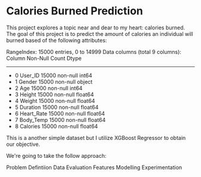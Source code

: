 # Calories Burned Prediction

This project explores a topic near and dear to my heart: calories burned. The goal of this project is to predict  the amount of calories an individual will burned based of the following attributes:

RangeIndex: 15000 entries, 0 to 14999
Data columns (total 9 columns):
    Column      Non-Null Count  Dtype  
---  ------      --------------  -----  
* 0   User_ID     15000 non-null  int64  
* 1   Gender      15000 non-null  object 
* 2   Age         15000 non-null  int64  
* 3   Height      15000 non-null  float64
* 4   Weight      15000 non-null  float64
* 5   Duration    15000 non-null  float64
* 6   Heart_Rate  15000 non-null  float64
* 7   Body_Temp   15000 non-null  float64
* 8   Calories    15000 non-null  float64


This is a another simple dataset but I utilize XGBoost Regressor to obtain our objective. 

We're going to take the follow approach:

Problem Defintiion
Data
Evaluation
Features
Modelling
Experimentation
